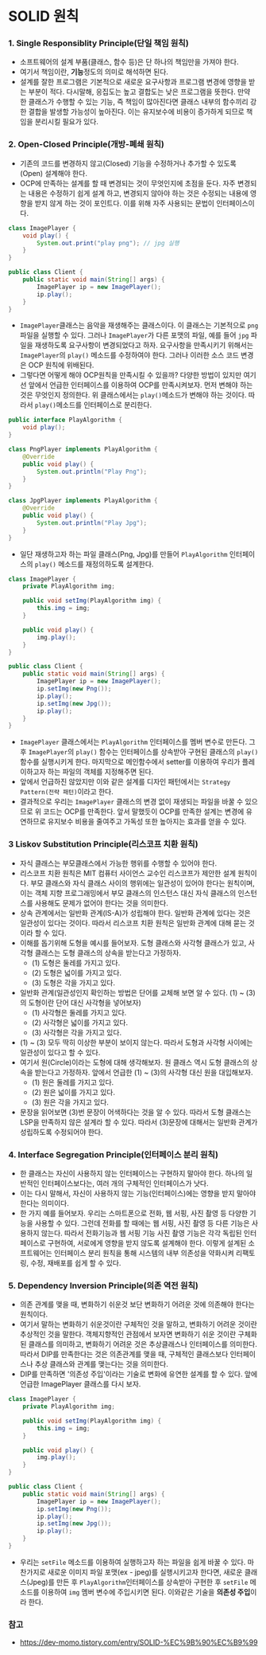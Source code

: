 # SOLID 원칙

### 1. Single Responsiblity Principle(단일 책임 원칙)
- 소프트웨어의 설계 부품(클래스, 함수 등)은 단 하나의 책임만을 가져야 한다.
- 여기서 책임이란, **기능**정도의 의미로 해석하면 된다.
- 설계를 잘한 프로그램은 기본적으로 새로운 요구사항과 프로그램 변경에 영향을 받는 부분이 적다. 다시말해, 응집도는 높고 결합도는 낮은 프로그램을 뜻한다. 만약 한 클래스가 수행할 수 있는 기능, 즉 책임이 많아진다면 클래스 내부의 함수끼리 강한 결합을 발생할 가능성이 높아진다. 이는 유지보수에 비용이 증가하게 되므로 책임을 분리시킬 필요가 있다.

### 2. Open-Closed Principle(개방-폐쇄 원칙)
- 기존의 코드를 변경하지 않고(Closed) 기능을 수정하거나 추가할 수 있도록(Open) 설계해야 한다.
- OCP에 만족하는 설계를 할 때 변경되는 것이 무엇인지에 초점을 둔다. 자주 변경되는 내용은 수정하기 쉽게 설계 하고, 변경되지 않아야 하는 것은 수정되는 내용에 영향을 받지 않게 하는 것이 포인트다. 이를 위해 자주 사용되는 문법이 인터페이스이다.

~~~java
class ImagePlayer {
    void play() {
        System.out.print("play png"); // jpg 실행
    }
}

public class Client {
    public static void main(String[] args) {
        ImagePlayer ip = new ImagePlayer();
        ip.play();
    }
}
~~~

- `ImagePlayer`클래스는 음악을 재생해주는 클래스이다. 이 클래스는 기본적으로 `png`파일을 실행할 수 있다. 그러나 `ImagePlayer`가 다른 포맷의 파일, 예를 들어 `jpg` 파일을 재생하도록 요구사항이 변경되었다고 하자. 요구사항을 만족시키기 위해서는 `ImagePlayer`의 `play()` 메소드를 수정하여야 한다. 그러나 이러한 소스 코드 변경은 OCP 원칙에 위배된다.
- 그렇다면 어떻게 해야 OCP원칙을 만족시킬 수 있을까? 다양한 방법이 있지만 여기선 앞에서 언급한 인터페이스를 이용하여 OCP를 만족시켜보자. 먼저 변해야 하는 것은 무엇인지 정의한다. 위 클래스에서는 `play()`메소드가 변해야 하는 것이다. 따라서 `play()`메소드를 인터페이스로 분리한다.

~~~java
public interface PlayAlgorithm {
    void play();
}

class PngPlayer implements PlayAlgorithm {
    @Override
    public void play() {
        System.out.println("Play Png");
    }
}

class JpgPlayer implements PlayAlgorithm {
    @Override
    public void play() {
        System.out.println("Play Jpg");
    }
}
~~~

- 일단 재생하고자 하는 파일 클래스(Png, Jpg)를 만들어 `PlayAlgorithm` 인터페이스의 `play()` 메소드를 재정의하도록 설계한다.

~~~java
class ImagePlayer {
    private PlayAlgorithm img;

    public void setImg(PlayAlgorithm img) {
        this.img = img;
    }

    public void play() {
        img.play();
    }
}

public class Client {
    public static void main(String[] args) {
        ImagePlayer ip = new ImagePlayer();
        ip.setImg(new Png());
        ip.play();
        ip.setImg(new Jpg());
        ip.play();
    }
}
~~~

- `ImagePlayer` 클래스에서는 `PlayAlgorithm` 인터페이스를 멤버 변수로 만든다. 그 후 `ImagePlayer`의 `play()` 함수는 인터페이스를 상속받아 구현된 클래스의 `play()`함수를 실행시키게 한다. 마지막으로 메인함수에서 setter를 이용하여 우리가 플레이하고자 하는 파일의 객체를 지정해주면 된다.
- 앞에서 언급하진 않았지만 이와 같은 설계를 디자인 패턴에서는 `Strategy Pattern(전략 패턴)`이라고 한다.
- 결과적으로 우리는 `ImagePlayer` 클래스의 변경 없이 재생되는 파일을 바꿀 수 있으므로 위 코드는 OCP를 만족한다. 앞서 말했듯이 OCP를 만족한 설계는 변경에 유연하므로 유지보수 비용을 줄여주고 가독성 또한 높아지는 효과를 얻을 수 있다.

### 3 Liskov Substitution Principle(리스코프 치환 원칙)
- 자식 클래스는 부모클래스에서 가능한 행위를 수행할 수 있어야 한다.
- 리스코프 치환 원칙은 MIT 컴퓨터 사이언스 교수인 리스코프가 제안한 설계 원칙이다. 부모 클래스와 자식 클래스 사이의 행위에는 일관성이 있어야 한다는 원칙이며, 이는 객체 지향 프로그래밍에서 부모 클래스의 인스턴스 대신 자식 클래스의 인스턴스를 사용해도 문제가 없어야 한다는 것을 의미한다.
- 상속 관계에서는 일반화 관계(IS-A)가 성립해야 한다. 일반화 관계에 있다는 것은 일관성이 있다는 것이다. 따라서 리스코프 치환 원칙은 일반화 관계에 대해 묻는 것이라 할 수 있다.
- 이해를 돕기위해 도형을 예시를 들어보자. 도형 클래스와 사각형 클래스가 있고, 사각형 클래스는 도형 클래스의 상속을 받는다고 가정하자.
    - (1) 도형은 둘레를 가지고 있다.
    - (2) 도형은 넓이를 가지고 있다.
    - (3) 도형은 각을 가지고 있다.
- 일반화 관계(일관성인지 확인하는 방법은 단어를 교체해 보면 알 수 있다. (1) ~ (3) 의 도형이란 단어 대신 사각형을 넣어보자)
    - (1) 사각형은 둘레를 가지고 있다.
    - (2) 사각형은 넓이를 가지고 있다.
    - (3) 사각형은 각을 가지고 있다.
- (1) ~ (3) 모두 딱히 이상한 부분이 보이지 않는다. 따라서 도형과 사각형 사이에는 일관성이 있다고 할 수 있다.
- 여기서 원(Circle)이라는 도형에 대해 생각해보자. 원 클래스 역시 도형 클래스의 상속을 받는다고 가정하자. 앞에서 언급한 (1) ~ (3)의 사각형 대신 원을 대입해보자.
    - (1) 원은 둘레를 가지고 있다.
    - (2) 원은 넓이를 가지고 있다.
    - (3) 원은 각을 가지고 있다.
- 문장을 읽어보면 (3)번 문장이 어색하다는 것을 알 수 있다. 따라서 도형 클래스는 LSP을 만족하지 않은 설계라 할 수 있다. 따라서 (3)문장에 대해서는 일반화 관계가 성립하도록 수정되어야 한다.

### 4. Interface Segregation Principle(인터페이스 분리 원칙)
- 한 클래스는 자신이 사용하지 않는 인터페이스는 구현하지 말아야 한다. 하나의 일반적인 인터페이스보다는, 여러 개의 구체적인 인터페이스가 낫다.
- 이는 다시 말해서, 자신이 사용하지 않는 기능(인터페이스)에는 영향을 받지 말아야 한다는 의미이다.
- 한 가지 예를 들어보자. 우리는 스마트폰으로 전화, 웹 서핑, 사진 촬영 등 다양한 기능을 사용할 수 있다. 그런데 전화를 할 때에는 웹 서핑, 사진 촬영 등 다른 기능은 사용하지 않는다. 따라서 전화기능과 웹 서핑 기능 사진 촬영 기능은 각각 독립된 인터페이스로 구현하여, 서로에게 영향을 받지 않도록 설계해야 한다. 이렇게 설계된 소프트웨어는 인터페이스 분리 원칙을 통해 시스템의 내부 의존성을 약화시켜 리팩토링, 수정, 재배포를 쉽게 할 수 있다.

### 5. Dependency Inversion Principle(의존 역전 원칙)
- 의존 관계를 맺을 때, 변화하기 쉬운것 보단 변화하기 어려운 것에 의존해야 한다는 원칙이다.
- 여기서 말하는 변화하기 쉬운것이란 구체적인 것을 말하고, 변화하기 어려운 것이란 추상적인 것을 말한다. 객체지향적인 관점에서 보자면 변화하기 쉬운 것이란 구체화 된 클래스를 의미하고, 변화하기 어려운 것은 추상클래스나 인터페이스를 의미한다. 따라서 DIP를 만족한다는 것은 의존관계를 맺을 때, 구체적인 클래스보다 인터페이스나 추상 클래스와 관계를 맺는다는 것을 의미한다.
- DIP를 만족하면 '의존성 주입'이라는 기술로 변화에 유연한 설계를 할 수 있다. 앞에 언급한 ImagePlayer 클래스를 다시 보자.

~~~java
class ImagePlayer {
    private PlayAlgorithm img;

    public void setImg(PlayAlgorithm img) {
        this.img = img;
    }

    public void play() {
        img.play();
    }
}

public class Client {
    public static void main(String[] args) {
        ImagePlayer ip = new ImagePlayer();
        ip.setImg(new Png());
        ip.play();
        ip.setImg(new Jpg());
        ip.play();
    }
}
~~~
- 우리는 `setFile` 메소드를 이용하여 실행하고자 하는 파일을 쉽게 바꿀 수 있다. 마찬가지로 새로운 이미지 파일 포맷(ex - jpeg)를 실행시키고자 한다면, 새로운 클래스(Jpeg)를 만든 후 `PlayAlgorithm`인터페이스를 상속받아 구현한 후 `setFile` 메소드를 이용하여 `img` 멤버 변수에 주입시키면 된다. 이와같은 기술을 **의존성 주입**이라 한다.

### 참고
- https://dev-momo.tistory.com/entry/SOLID-%EC%9B%90%EC%B9%99